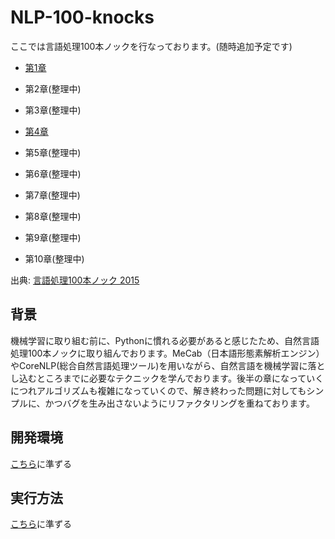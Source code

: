 # NLP-100-knocks
ここでは言語処理100本ノックを行なっております。(随時追加予定です)

* [第1章](https://github.com/curriculum-vitae-fukunari/NLP-100-knocks/blob/master/chapter1/main.ipynb)

* 第2章(整理中)
* 第3章(整理中)
* [第4章](https://github.com/curriculum-vitae-fukunari/NLP-100-knocks/blob/master/chapter4/main.ipynb)
* 第5章(整理中)
* 第6章(整理中)
* 第7章(整理中)
* 第8章(整理中)
* 第9章(整理中)
* 第10章(整理中)

出典: [言語処理100本ノック 2015](http://www.cl.ecei.tohoku.ac.jp/nlp100/)

## 背景
機械学習に取り組む前に、Pythonに慣れる必要があると感じたため、自然言語処理100本ノックに取り組んでおります。MeCab（日本語形態素解析エンジン）やCoreNLP(総合自然言語処理ツール)を用いながら、自然言語を機械学習に落とし込むところまでに必要なテクニックを学んでおります。後半の章になっていくにつれアルゴリズムも複雑になっていくので、解き終わった問題に対してもシンプルに、かつバグを生み出さないようにリファクタリングを重ねております。

## 開発環境
[こちら](https://github.com/curriculum-vitae-fukunari/sentiment-analysis)に準ずる

## 実行方法 
[こちら](https://github.com/curriculum-vitae-fukunari/sentiment-analysis)に準ずる
